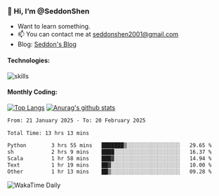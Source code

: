 ### 👋 Hi, I’m @SeddonShen
- Want to learn something.
- 📫 You can contact me at seddonshen2001@gmail.com
- Blog: [Seddon's Blog](https://seddonshen.github.io/)
#### Technologies:

![skills](https://skillicons.dev/icons?i=scala,js,html,css,bootstrap,jquery,c,cpp,cloudflare,django,docker,flask,git,github,githubactions,linux,latex,mysql,nodejs,ps,php,pr,py,raspberrypi,redis,unreal,v,vscode,vue,bash)

#### Monthly Coding:
[![Top Langs](https://github-readme-stats.vercel.app/api/top-langs?username=seddonshen&show_icons=true&locale=en&layout=compact&hide=html&langs_count=8)](https://github.com/SeddonShen/)
[![Anurag's github stats](https://github-readme-stats.vercel.app/api?username=SeddonShen&count_private=true&show_icons=true)](https://github.com/anuraghazra/github-readme-stats)
<!--START_SECTION:waka-->

```txt
From: 21 January 2025 - To: 20 February 2025

Total Time: 13 hrs 13 mins

Python        3 hrs 55 mins   ███████▒░░░░░░░░░░░░░░░░░   29.65 %
sh            2 hrs 9 mins    ████░░░░░░░░░░░░░░░░░░░░░   16.37 %
Scala         1 hr 58 mins    ███▓░░░░░░░░░░░░░░░░░░░░░   14.94 %
Text          1 hr 19 mins    ██▓░░░░░░░░░░░░░░░░░░░░░░   10.00 %
Other         1 hr 13 mins    ██▒░░░░░░░░░░░░░░░░░░░░░░   09.28 %
```

<!--END_SECTION:waka-->

![WakaTime Daily](https://wakatime.com/share/@seddon2001/61a7e342-5f12-4fea-bf92-1fac161e97d6.svg)
<!---
SeddonShen/SeddonShen is a ✨ special ✨ repository because its `README.md` (this file) appears on your GitHub profile.
You can click the Preview link to take a look at your changes.
--->
